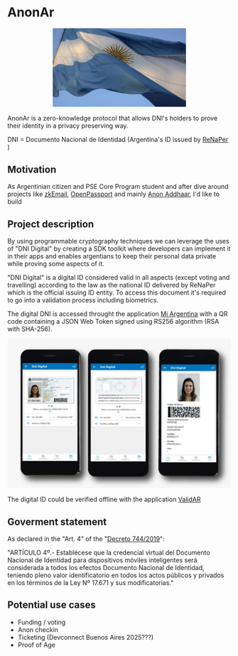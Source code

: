 # AnonAr

<p align="center">
  <img src="https://github.com/Lorenz29/anon-ar/blob/main/files/bandera-nacional-4.jpg" width="300">
</p>

AnonAr is a zero-knowledge protocol that allows DNI's holders to prove their identity in a privacy preserving way.

DNI = Documento Nacional de Identidad (Argentina's ID issued by [ReNaPer](https://www.argentina.gob.ar/interior/renaper) )


## Motivation

As Argentinian citizen and PSE Core Program student and after dive around projects like [zkEmail](https://prove.email/), [OpenPassport](https://openpassport.app/) and mainly [Anon Addhaar](https://anon-aadhaar.pse.dev/), I'd like to build 


## Project description

By using programmable cryptography techniques we can leverage the uses of "DNI Digital" by creating a SDK toolkit where developers can implement it in their apps and enables argentians to keep their personal data private while proving some aspects of it.

"DNI Digital" is a digital ID considered valid in all aspects (except voting and travelling) according to the law as the national ID delivered by ReNaPer which is the official issuing ID entity. To access this document it's required to go into a validation process including biometrics.

The digital DNI is accessed throught the application [Mi Argentina](https://www.argentina.gob.ar/miargentina) with a QR code containing a JSON Web Token signed using RS256 algorithm (RSA with SHA-256). 

<p align="center">
  <img src="https://github.com/Lorenz29/anon-ar/blob/main/files/dni-digital-2024.webp">
</p>

The digital ID could be verified offline with the application [ValidAR](https://www.argentina.gob.ar/validar)



## Goverment statement

As declared in the "Art. 4" of the "[Decreto 744/2019](https://www.boletinoficial.gob.ar/detalleAviso/primera/220176/20191030)": 

"ARTÍCULO 4º.- Establécese que la credencial virtual del Documento Nacional de Identidad para dispositivos móviles inteligentes será considerada a todos los efectos Documento Nacional de Identidad, teniendo pleno valor identificatorio en todos los actos públicos y privados en los términos de la Ley Nº 17.671 y sus modificatorias."

## Potential use cases

- Funding / voting
- Anon checkin
- Ticketing (Devconnect Buenos Aires 2025???)
- Proof of Age